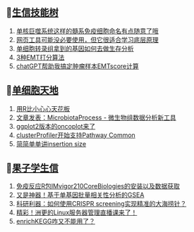 ## 📝[生信技能树](https://github.com/ixxmu/mp_duty/issues?q=label%3A%E7%94%9F%E4%BF%A1%E6%8A%80%E8%83%BD%E6%A0%91+is%3Aclosed)
<!-- 1issueTable -->

1. [单核巨噬系统这样的髓系免疫细胞命名有点随意了哦](https://github.com/ixxmu/mp_duty/issues/3898) 
2. [网页工具可能没必要使用，但它很适合学习底层原理](https://github.com/ixxmu/mp_duty/issues/3897) 
3. [单细胞转录组拿到的基因如何去做生存分析](https://github.com/ixxmu/mp_duty/issues/3890) 
4. [3种EMT打分算法](https://github.com/ixxmu/mp_duty/issues/3887) 
5. [chatGPT帮助我搞定肿瘤样本EMTscore计算](https://github.com/ixxmu/mp_duty/issues/3886) 
<!-- 1issueTable -->
## 📝[单细胞天地](https://github.com/ixxmu/mp_duty/issues?q=label%3A%E5%8D%95%E7%BB%86%E8%83%9E%E5%A4%A9%E5%9C%B0+is%3Aclosed)
<!-- 2issueTable -->

1. [用R比小心心天花板](https://github.com/ixxmu/mp_duty/issues/3760) 
2. [文章发表：MicrobiotaProcess - 微生物组数据分析新工具](https://github.com/ixxmu/mp_duty/issues/3751) 
3. [ggplot2版本的oncoplot来了](https://github.com/ixxmu/mp_duty/issues/3701) 
4. [clusterProfiler开始支持Pathway Common](https://github.com/ixxmu/mp_duty/issues/3691) 
5. [简简单单讲insertion size](https://github.com/ixxmu/mp_duty/issues/3642) 
<!-- 2issueTable -->

## 📝[果子学生信](https://github.com/ixxmu/mp_duty/issues?q=label%3A%E6%9E%9C%E5%AD%90%E5%AD%A6%E7%94%9F%E4%BF%A1+is%3Aclosed)
<!-- 3issueTable -->

1. [免疫反应R包IMvigor210CoreBiologies的安装以及数据获取](https://github.com/ixxmu/mp_duty/issues/3795) 
2. [又是神器！基于单基因批量相关性分析的GSEA](https://github.com/ixxmu/mp_duty/issues/3772) 
3. [科研利器：如何使用CRISPR screening实现精准的大海捞针？](https://github.com/ixxmu/mp_duty/issues/3684) 
4. [精彩！洲更的Linux服务器管理直播课来了！](https://github.com/ixxmu/mp_duty/issues/3659) 
5. [enrichKEGG咋又不能用了？](https://github.com/ixxmu/mp_duty/issues/3499) 
<!-- 3issueTable -->

